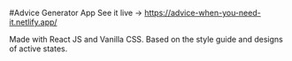 #Advice Generator App
See it live -> https://advice-when-you-need-it.netlify.app/

Made with React JS and Vanilla CSS. Based on the style guide and designs of active states. 
